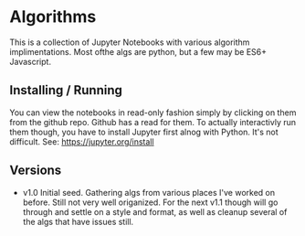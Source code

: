 # Algorithms

This is a collection of Jupyter Notebooks with various algorithm implimentations. Most ofthe algs are python, but a few may be ES6+ Javascript.

## Installing / Running

You can view the notebooks in read-only fashion simply by clicking on them from the github repo. Github has a read for them.
To actually interactivly run them though, you have to install Jupyter first alnog with Python. It's not difficult. See: https://jupyter.org/install

## Versions
* v1.0 Initial seed. Gathering algs from various places I've worked on before. Still not very well origanized. For the next v1.1 though will go through and settle
on a style and format, as well as cleanup several of the algs that have issues still.

